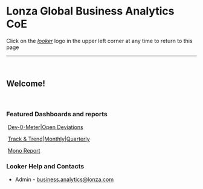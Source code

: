 # Lonza Global Business Analytics CoE


Click on the [_looker_](https://10.20.1.205/projects/dev_0meter/documents/landing_page.md) logo in the upper left corner at any time to return to this page
​

---
​

## Welcome!
​
​

### Featured Dashboards and reports
​
[Dev-0-Meter](https://10.20.1.205/dashboards/1?Site=&Date%20Range%20-Creation%20Date=2017%2F01%2F01%20to%202017%2F12%2F31&filter_config=%7B%22Site%22:%5B%7B%22type%22:%22%3D%22,%22values%22:%5B%7B%22constant%22:%22%22%7D,%7B%7D%5D,%22id%22:4%7D%5D,%22Date%20Range%20-Creation%20Date%22:%5B%7B%22type%22:%22between%22,%22values%22:%5B%7B%22date%22:%222017-01-01T00:00:00.000Z%22,%22tz%22:true%7D,%7B%22date%22:%222017-12-31T00:00:00.000Z%22,%22tz%22:true%7D%5D,%22id%22:5%7D%5D%7D)|[Open Deviations](https://10.20.1.205/dashboards/2?Site=&Open=NULL&filter_config=%7B%22Site%22:%5B%7B%22type%22:%22%3D%22,%22values%22:%5B%7B%22constant%22:%22%22%7D,%7B%7D%5D,%22id%22:4%7D%5D,%22Open%22:%5B%7B%22type%22:%22null%22,%22values%22:%5B%7B%7D,%7B%7D%5D,%22id%22:5%7D%5D%7D)

​
[Track & Trend](https://10.20.1.205/dashboards/12?Site=Portsmouth&Customer=&Area=&Event%20Area=&Created%20Date=12%20months&Has%20Event%20Classification=NOT%20NULL&filter_config=%7B"Site":%5B%7B"type":"%3D","values":%5B%7B"constant":"Portsmouth"%7D,%7B%7D%5D,"id":6%7D%5D,"Customer":%5B%7B"type":"%3D","values":%5B%7B"constant":""%7D,%7B%7D%5D,"id":7%7D%5D,"Area":%5B%7B"type":"%3D","values":%5B%7B"constant":""%7D,%7B%7D%5D,"id":8%7D%5D,"Event%20Area":%5B%7B"type":"%3D","values":%5B%7B"constant":""%7D,%7B%7D%5D,"id":9%7D%5D,"Created%20Date":%5B%7B"type":"past","values":%5B%7B"constant":"12","unit":"mo"%7D,%7B%7D%5D,"id":10%7D%5D,"Has%20Event%20Classification":%5B%7B"type":"!null","values":%5B%7B%7D,%7B%7D%5D,"id":11%7D%5D%7D)|[Monthly](https://10.20.1.205/dashboards/13?Site=Portsmouth&Area=&Event%20Area=&Has%20Event=NOT%20NULL&Current%20Month=1%20months&filter_config=%7B"Site":%5B%7B"type":"%3D","values":%5B%7B"constant":"Portsmouth"%7D,%7B%7D%5D,"id":10%7D%5D,"Area":%5B%7B"type":"%3D","values":%5B%7B"constant":""%7D,%7B%7D%5D,"id":11%7D%5D,"Event%20Area":%5B%7B"type":"%3D","values":%5B%7B"constant":""%7D,%7B%7D%5D,"id":12%7D%5D,"Has%20Event":%5B%7B"type":"!null","values":%5B%7B%7D,%7B%7D%5D,"id":13%7D%5D,"Current%20Month":%5B%7B"type":"past","values":%5B%7B"constant":"1","unit":"mo"%7D,%7B%7D%5D,"id":14%7D%5D%7D)|[Quarterly](https://10.20.1.205/dashboards/15?Site=Portsmouth&Area=&Event%20Area=&Has%20Event=NOT%20NULL&Current%20Quarter=1%20quarters&filter_config=%7B"Site":%5B%7B"type":"%3D","values":%5B%7B"constant":"Portsmouth"%7D,%7B%7D%5D,"id":10%7D%5D,"Area":%5B%7B"type":"%3D","values":%5B%7B"constant":""%7D,%7B%7D%5D,"id":11%7D%5D,"Event%20Area":%5B%7B"type":"%3D","values":%5B%7B"constant":""%7D,%7B%7D%5D,"id":12%7D%5D,"Has%20Event":%5B%7B"type":"!null","values":%5B%7B%7D,%7B%7D%5D,"id":13%7D%5D,"Current%20Quarter":%5B%7B"type":"past","values":%5B%7B"constant":"1","unit":"qu"%7D,%7B%7D%5D,"id":14%7D%5D%7D)

​
[Mono Report](https://lookerdev.lonzagroup.net/dashboards/16)
​
​
​

### Looker Help and Contacts
- Admin - <business.analytics@lonza.com>
